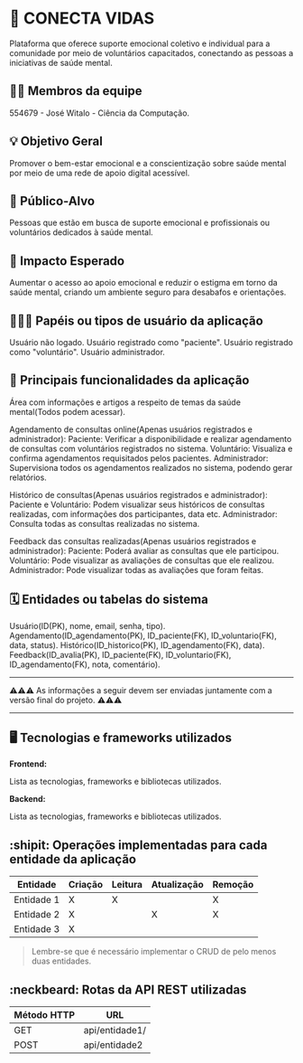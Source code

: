# :checkered_flag: CONECTA VIDAS

Plataforma que oferece suporte emocional coletivo e individual para a comunidade por meio de voluntários capacitados, conectando as pessoas a iniciativas de saúde mental.

## :technologist: Membros da equipe

554679 - José Witalo - Ciência da Computação.

## :bulb: Objetivo Geral
Promover o bem-estar emocional e a conscientização sobre saúde mental por meio de uma rede de apoio digital acessível.

## :eyes: Público-Alvo
Pessoas que estão em busca de suporte emocional e profissionais ou voluntários dedicados à saúde mental.

## :star2: Impacto Esperado
Aumentar o acesso ao apoio emocional e reduzir o estigma em torno da saúde mental, criando um ambiente seguro para desabafos e orientações.

## :people_holding_hands: Papéis ou tipos de usuário da aplicação

Usuário não logado.
Usuário registrado como "paciente".
Usuário registrado como "voluntário".
Usuário administrador.

## :triangular_flag_on_post:	 Principais funcionalidades da aplicação

Área com informações e artigos a respeito de temas da saúde mental(Todos podem acessar).


Agendamento de consultas online(Apenas usuários registrados e administrador):
  Paciente: Verificar a disponibilidade e realizar agendamento de consultas com voluntários registrados no sistema.
  Voluntário: Visualiza e confirma agendamentos requisitados pelos pacientes.
  Administrador: Supervisiona todos os agendamentos realizados no sistema, podendo gerar relatórios.

  
Histórico de consultas(Apenas usuários registrados e administrador):
  Paciente e Voluntário: Podem visualizar seus históricos de consultas realizadas, com informações dos participantes, data etc.
  Administrador: Consulta todas as consultas realizadas no sistema.

  
Feedback das consultas realizadas(Apenas usuários registrados e administrador):
  Paciente: Poderá avaliar as consultas que ele participou.
  Voluntário: Pode visualizar as avaliações de consultas que ele realizou.
  Administrador: Pode visualizar todas as avaliações que foram feitas.
## :spiral_calendar: Entidades ou tabelas do sistema

Usuário(ID(PK), nome, email, senha, tipo).
Agendamento(ID_agendamento(PK), ID_paciente(FK), ID_voluntario(FK), data, status).
Histórico(ID_historico(PK), ID_agendamento(FK), data).
Feedback(ID_avalia(PK), ID_paciente(FK), ID_voluntario(FK), ID_agendamento(FK), nota, comentário).

----

:warning::warning::warning: As informações a seguir devem ser enviadas juntamente com a versão final do projeto. :warning::warning::warning:


----

## :desktop_computer: Tecnologias e frameworks utilizados

**Frontend:**

Lista as tecnologias, frameworks e bibliotecas utilizados.

**Backend:**

Lista as tecnologias, frameworks e bibliotecas utilizados.


## :shipit: Operações implementadas para cada entidade da aplicação


| Entidade| Criação | Leitura | Atualização | Remoção |
| --- | --- | --- | --- | --- |
| Entidade 1 | X |  X  |  | X |
| Entidade 2 | X |    |  X | X |
| Entidade 3 | X |    |  |  |

> Lembre-se que é necessário implementar o CRUD de pelo menos duas entidades.

## :neckbeard: Rotas da API REST utilizadas

| Método HTTP | URL |
| --- | --- |
| GET | api/entidade1/|
| POST | api/entidade2 |
